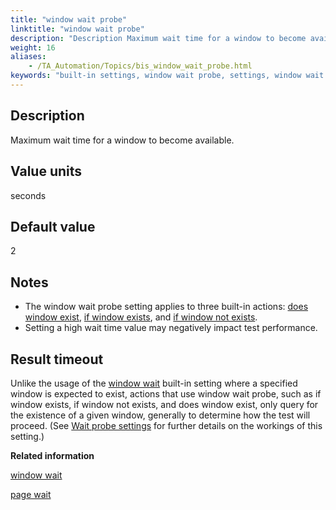 ```yaml
--- 
title: "window wait probe"
linktitle: "window wait probe"
description: "Description Maximum wait time for a window to become available. Value units seconds Default value 2 Notes The window wait probe setting applies to three built-in actions: does window exist , if window ..."
weight: 16
aliases: 
    - /TA_Automation/Topics/bis_window_wait_probe.html
keywords: "built-in settings, window wait probe, settings, window wait probe (settings), maximum wait time for window to become available"
---
```


## Description

Maximum wait time for a window to become available.

## Value units

seconds

## Default value

2

## Notes

-   The window wait probe setting applies to three built-in actions: [does window exist](/TA_Automation/Topics/bia_does_window_exist.html), [if window exists](/TA_Automation/Topics/bia_if_window_exists.html), and [if window not exists](/TA_Automation/Topics/bia_if_window_not_exists.html).
-   Setting a high wait time value may negatively impact test performance.

## Result timeout

Unlike the usage of the [window wait](/TA_Automation/Topics/bis_window_wait.html) built-in setting where a specified window is expected to exist, actions that use window wait probe, such as if window exists, if window not exists, and does window exist, only query for the existence of a given window, generally to determine how the test will proceed. \(See [Wait probe settings](/TA_Automation/Topics/timing_wait_probe_settings.html) for further details on the workings of this setting.\)



**Related information**  


[window wait](/TA_Automation/Topics/bis_window_wait.html)

[page wait](/TA_Automation/Topics/bis_page_wait.html)

